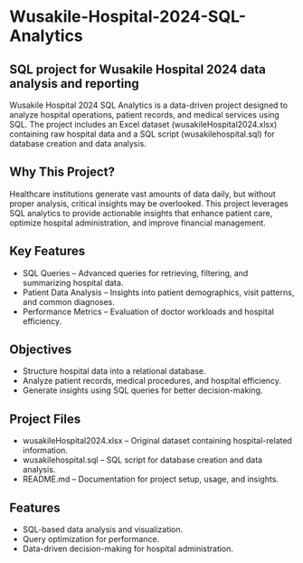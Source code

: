 # Wusakile-Hospital-2024-SQL-Analytics
## SQL project for Wusakile Hospital 2024 data analysis and reporting

Wusakile Hospital 2024 SQL Analytics is a data-driven project designed to analyze hospital operations, patient records, and medical services using SQL. The project includes an Excel dataset (wusakileHospital2024.xlsx) containing raw hospital data and a SQL script (wusakilehospital.sql) for database creation and data analysis.

## Why This Project?
Healthcare institutions generate vast amounts of data daily, but without proper analysis, critical insights may be overlooked. This project leverages SQL analytics to provide actionable insights that enhance patient care, optimize hospital administration, and improve financial management.

## Key Features
- SQL Queries – Advanced queries for retrieving, filtering, and summarizing hospital data.
- Patient Data Analysis – Insights into patient demographics, visit patterns, and common diagnoses.
- Performance Metrics – Evaluation of doctor workloads and hospital efficiency.

## Objectives
- Structure hospital data into a relational database.
- Analyze patient records, medical procedures, and hospital efficiency.
- Generate insights using SQL queries for better decision-making.

## Project Files
- wusakileHospital2024.xlsx – Original dataset containing hospital-related information.
- wusakilehospital.sql – SQL script for database creation and data analysis.
- README.md – Documentation for project setup, usage, and insights.

## Features
- SQL-based data analysis and visualization.
- Query optimization for performance.
- Data-driven decision-making for hospital administration.
